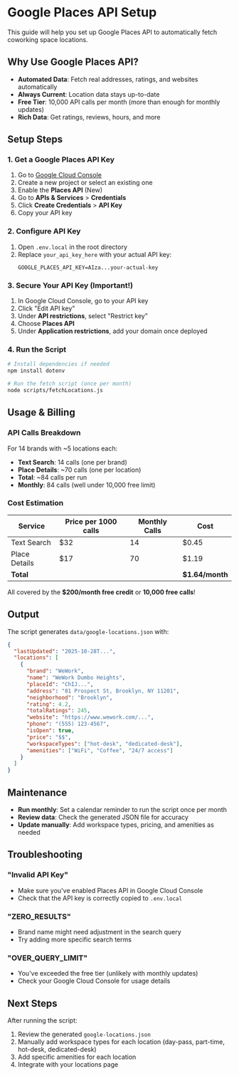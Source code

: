 # Google Places API Setup

This guide will help you set up Google Places API to automatically fetch coworking space locations.

## Why Use Google Places API?

- **Automated Data**: Fetch real addresses, ratings, and websites automatically
- **Always Current**: Location data stays up-to-date
- **Free Tier**: 10,000 API calls per month (more than enough for monthly updates)
- **Rich Data**: Get ratings, reviews, hours, and more

## Setup Steps

### 1. Get a Google Places API Key

1. Go to [Google Cloud Console](https://console.cloud.google.com/)
2. Create a new project or select an existing one
3. Enable the **Places API** (New)
4. Go to **APIs & Services** > **Credentials**
5. Click **Create Credentials** > **API Key**
6. Copy your API key

### 2. Configure API Key

1. Open `.env.local` in the root directory
2. Replace `your_api_key_here` with your actual API key:
   ```
   GOOGLE_PLACES_API_KEY=AIza...your-actual-key
   ```

### 3. Secure Your API Key (Important!)

1. In Google Cloud Console, go to your API key
2. Click "Edit API key"
3. Under **API restrictions**, select "Restrict key"
4. Choose **Places API**
5. Under **Application restrictions**, add your domain once deployed

### 4. Run the Script

```bash
# Install dependencies if needed
npm install dotenv

# Run the fetch script (once per month)
node scripts/fetchLocations.js
```

## Usage & Billing

### API Calls Breakdown

For 14 brands with ~5 locations each:
- **Text Search**: 14 calls (one per brand)
- **Place Details**: ~70 calls (one per location)
- **Total**: ~84 calls per run
- **Monthly**: 84 calls (well under 10,000 free limit)

### Cost Estimation

| Service | Price per 1000 calls | Monthly Calls | Cost |
|---------|---------------------|---------------|------|
| Text Search | $32 | 14 | $0.45 |
| Place Details | $17 | 70 | $1.19 |
| **Total** | | | **$1.64/month** |

All covered by the **$200/month free credit** or **10,000 free calls**!

## Output

The script generates `data/google-locations.json` with:

```json
{
  "lastUpdated": "2025-10-28T...",
  "locations": [
    {
      "brand": "WeWork",
      "name": "WeWork Dumbo Heights",
      "placeId": "ChIJ...",
      "address": "81 Prospect St, Brooklyn, NY 11201",
      "neighborhood": "Brooklyn",
      "rating": 4.2,
      "totalRatings": 245,
      "website": "https://www.wework.com/...",
      "phone": "(555) 123-4567",
      "isOpen": true,
      "price": "$$",
      "workspaceTypes": ["hot-desk", "dedicated-desk"],
      "amenities": ["WiFi", "Coffee", "24/7 access"]
    }
  ]
}
```

## Maintenance

- **Run monthly**: Set a calendar reminder to run the script once per month
- **Review data**: Check the generated JSON file for accuracy
- **Update manually**: Add workspace types, pricing, and amenities as needed

## Troubleshooting

### "Invalid API Key"
- Make sure you've enabled Places API in Google Cloud Console
- Check that the API key is correctly copied to `.env.local`

### "ZERO_RESULTS"
- Brand name might need adjustment in the search query
- Try adding more specific search terms

### "OVER_QUERY_LIMIT"
- You've exceeded the free tier (unlikely with monthly updates)
- Check your Google Cloud Console for usage details

## Next Steps

After running the script:
1. Review the generated `google-locations.json`
2. Manually add workspace types for each location (day-pass, part-time, hot-desk, dedicated-desk)
3. Add specific amenities for each location
4. Integrate with your locations page

